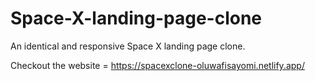 # Space-X-landing-page-clone
An identical  and responsive Space X landing page clone.

Checkout the website =   https://spacexclone-oluwafisayomi.netlify.app/
